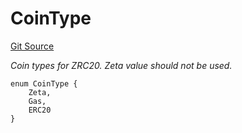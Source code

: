 # CoinType
[Git Source](https://github.com/zeta-chain/protocol-contracts/blob/1ebf02353d4ffe1e3d159fe4887220a0672a2035/contracts/zevm/interfaces/IZRC20.sol)

*Coin types for ZRC20. Zeta value should not be used.*


```solidity
enum CoinType {
    Zeta,
    Gas,
    ERC20
}
```

